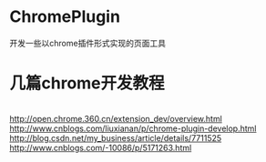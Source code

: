 # ChromePlugin
开发一些以chrome插件形式实现的页面工具

# 几篇chrome开发教程
<br />http://open.chrome.360.cn/extension_dev/overview.html
<br />http://www.cnblogs.com/liuxianan/p/chrome-plugin-develop.html
<br />http://blog.csdn.net/my_business/article/details/7711525
<br />http://www.cnblogs.com/-10086/p/5171263.html
